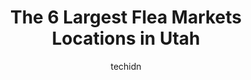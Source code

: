 ---
layout: ampstory
image: https://i0.wp.com/paketmu.com/wp-content/uploads/2023/06/urban-flea-market-0-in-utah-1686369782.jpeg?resize=640,853
author: techidn
featured: false
description: Explore the diverse Flea Market scene in Utah, home to an incredible selection of 6 establishments catering to every taste. Whether youre in search of iconic favorites or undiscovered treas
title: The 6 Largest Flea Markets Locations in Utah
cover:
   title: The 6 Largest Flea Markets Locations in Utah
   subtitle: RICKPATE
   background: https://paketmu.com/wp-content/uploads/2023/06/urban-flea-market-0-in-utah-1686369782.jpeg

pages: 
 - layout: thirds
   top: <h1>#1 Salt Lakes Indoor Swap Meet</h1>
   bottom: "<p>This place really should be called Mexican swap meet or Hispanic swapmeet because most of the vendors there are Hispanic which is great for a cross-cultural experience an</p>"
   background: https://paketmu.com/wp-content/uploads/2023/06/urban-flea-market-1-in-utah-1686369784.jpeg
   backgroundblur: true
 - layout: thirds
   top: <h1>#2 Redwood Swap Meet</h1>
   bottom: "<p>The redwood swap meet! I havent been here in 23 years. Its the same as its been for 23 years. Although I did find some things that Im going to pick up and I hope that</p>"
   background: https://paketmu.com/wp-content/uploads/2023/06/urban-flea-market-2-in-utah-1686369784.jpeg
   cta:
      link: https://paketmu.com/the-6-largest-flea-markets-locations-in-utah/
      text: The 6 Largest Flea Markets Locations in Utah
 - layout: thirds
   top: <h1>#3 Urban Flea Market</h1>
   bottom: "<p>Very nice flea market, but too much clothing and t-shirts for my taste. Not enough eclectic, vintage, antique and cool, interesting stuff for a real flea market.</p>"
   background: https://paketmu.com/wp-content/uploads/2023/06/urban-flea-market-3-in-utah-1686369784.jpeg
   cta:
      link: https://paketmu.com/the-6-largest-flea-markets-locations-in-utah/
      text: The 6 Largest Flea Markets Locations in Utah
 - layout: thirds
   top: <h1>#4 Hoodoo Hill Flea Market & Events LLC</h1>
   bottom: "<p>1515 UT-117, Mt Pleasant, UT 84647, United States</p>"
   background: https://images.unsplash.com/photo-1533998839656-76f5e4b2bccb?ixlib=rb-4.0.3&ixid=MnwxMjA3fDB8MHxwaG90by1wYWdlfHx8fGVufDB8fHx8&auto=format&fit=crop&w=640&h=853&q=80
   cta:
      link: https://paketmu.com/the-6-largest-flea-markets-locations-in-utah/
      text: The 6 Largest Flea Markets Locations in Utah
 - layout: thirds
   top: <h1>#5 Utah Valley Flea Market</h1>
   bottom: "<p>1200 Towne Centre Blvd, Provo, UT 84601, United States</p>"
   background: https://images.unsplash.com/photo-1488554378835-f7acf46e6c98?ixlib=rb-4.0.3&ixid=MnwxMjA3fDB8MHxwaG90by1wYWdlfHx8fGVufDB8fHx8&auto=format&fit=crop&w=640&h=853&q=80
   cta:
      link: https://paketmu.com/the-6-largest-flea-markets-locations-in-utah/
      text: The 6 Largest Flea Markets Locations in Utah
 - layout: thirds
   top: <h1>#6 Vintage Market Days of Southern Utah</h1>
   bottom: "<p>5500 S 700 W, Hurricane, UT 84737, United States</p>"
   background: https://images.unsplash.com/photo-1518640467707-6811f4a6ab73?ixlib=rb-4.0.3&ixid=MnwxMjA3fDB8MHxwaG90by1wYWdlfHx8fGVufDB8fHx8&auto=format&fit=crop&w=640&h=853&q=80
   cta:
      link: https://paketmu.com/the-6-largest-flea-markets-locations-in-utah/
      text: The 6 Largest Flea Markets Locations in Utah

 - layout: thirds
   middle: Continue reading...
   background: https://images.unsplash.com/photo-1595364397663-fca4f075d796?ixlib=rb-4.0.3&ixid=MnwxMjA3fDB8MHxwaG90by1wYWdlfHx8fGVufDB8fHx8&auto=format&fit=crop&w=640&h=853&q=80
   cta:
      link: https://paketmu.com/the-6-largest-flea-markets-locations-in-utah/
      text: The 6 Largest Flea Markets Locations in Utah
      
---